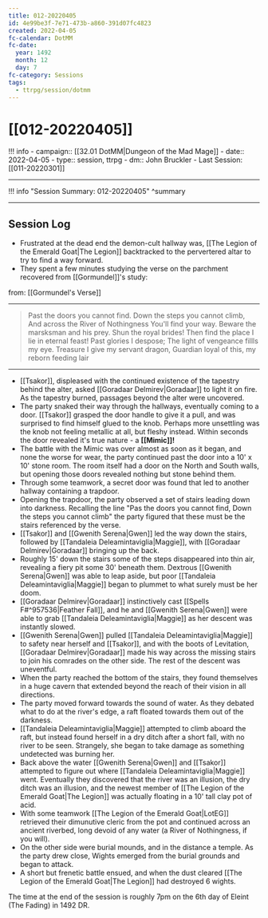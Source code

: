 ```yaml
---
title: 012-20220405
id: 4e99be3f-7e71-473b-a860-391d07fc4823
created: 2022-04-05
fc-calendar: DotMM
fc-date:
  year: 1492
  month: 12
  day: 7
fc-category: Sessions
tags:
  - ttrpg/session/dotmm
---
```


# [[012-20220405]]

!!! info
    - campaign:: [[32.01 DotMM|Dungeon of the Mad Mage]]
    - date:: 2022-04-05
    - type:: session, ttrpg
    - dm:: John Bruckler
    - Last Session: [[011-20220301]]


---

!!! info "Session Summary: 012-20220405"
    ^summary

---

## Session Log

- Frustrated at the dead end the demon-cult hallway was, [[The Legion of the Emerald Goat|The Legion]] backtracked to the pervertered altar to try to find a way forward.
- They spent a few minutes studying the verse on the parchment recovered from [[Gormundel]]'s study:

from: [[Gormundel's Verse]]

---
>Past the doors you cannot find.
>Down the steps you cannot climb,
>And across the River of Nothingness
>You'll find your way.
>Beware the marsksman and his prey.
>Shun the royal brides!
>Then find the place I lie in eternal feast!
>Past glories I despose;
>The light of vengeance fillls my eye.
>Treasure I give my servant dragon,
>Guardian loyal of this, my reborn feeding lair
---


- [[Tsakor]], displeased with the continued existence of the tapestry behind the alter, asked [[Goradaar Delmirev|Goradaar]] to light it on fire. As the tapestry burned, passages beyond the alter were uncovered. 
- The party snaked their way through the hallways, eventually coming to a door. [[Tsakor]] grasped the door handle to give it a pull, and was surprised to find himself glued to the knob. Perhaps more unsettling was the knob not feeling metallic at all, but fleshy instead. Within seconds the door revealed it's true nature - a **[[Mimic]]!**
- The battle with the Mimic was over almost as soon as it began, and none the worse for wear, the party continued past the door into a 10' x 10' stone room. The room itself had a door on the North and South walls, but opening those doors revealed nothing but stone behind them.
- Through some teamwork, a secret door was found that led to another hallway containing a trapdoor.
- Opening the trapdoor, the party observed a set of stairs leading down into darkness. Recalling the line "Pas the doors you cannot find, Down the steps you cannot climb" the party figured that these must be the stairs referenced by the verse.
- [[Tsakor]] and [[Gwenith Serena|Gwen]] led the way down the stairs, followed by [[Tandaleia Deleamintaviglia|Maggie]], with [[Goradaar Delmirev|Goradaar]] bringing up the back.
- Roughly 15' down the stairs some of the steps disappeared into thin air, revealing a fiery pit some 30' beneath them. Dextrous [[Gwenith Serena|Gwen]] was able to leap aside, but poor [[Tandaleia Deleamintaviglia|Maggie]] began to plummet to what surely must be her doom.
- [[Goradaar Delmirev|Goradaar]] instinctively cast [[Spells F#^957536|Feather Fall]], and he and [[Gwenith Serena|Gwen]] were able to grab [[Tandaleia Deleamintaviglia|Maggie]] as her descent was instantly slowed.
- [[Gwenith Serena|Gwen]] pulled [[Tandaleia Deleamintaviglia|Maggie]] to safety near herself and [[Tsakor]], and with the boots of Levitation, [[Goradaar Delmirev|Goradaar]] made his way across the missing stairs to join his comrades on the other side. The rest of the descent was uneventful.
- When the party reached the bottom of the stairs, they found themselves in a huge cavern that extended beyond the reach of their vision in all directions.
- The party moved forward towards the sound of water. As they debated what to do at the river's edge, a raft floated towards them out of the darkness. 
- [[Tandaleia Deleamintaviglia|Maggie]] attempted to climb aboard the raft, but instead found herself in a dry ditch after a short fall, with no river to be seen. Strangely, she began to take damage as something undetected was burning her.
- Back above the water [[Gwenith Serena|Gwen]] and [[Tsakor]] attempted to figure out where [[Tandaleia Deleamintaviglia|Maggie]] went. Eventually they discovered that the river was an illusion, the dry ditch was an illusion, and the newest member of [[The Legion of the Emerald Goat|The Legion]] was actually floating in a 10' tall clay pot of acid.
- With some teamwork [[The Legion of the Emerald Goat|LotEG]] retrieved their dimunutive cleric from the pot and continued across an ancient riverbed, long devoid of any water (a River of Nothingness, if you will).
- On the other side were burial mounds, and in the distance a temple. As the party drew close, Wights emerged from the burial grounds and began to attack.
- A short but frenetic battle ensued, and when the dust cleared [[The Legion of the Emerald Goat|The Legion]] had destroyed 6 wights.

The time at the end of the session is roughly 7pm on the 6th day of Eleint (The Fading) in 1492 DR.
